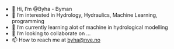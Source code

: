 - 👋 Hi, I’m @Byha - Byman
- 👀 I’m interested in Hydrology, Hydraulics, Machine Learning, programming
- 🌱 I’m currently learning alot of machine in hydrological modelling
- 💞️ I’m looking to collaborate on ...
- 📫 How to reach me at byha@nve.no

<!---
Byha/Byha is a ✨ special ✨ repository because its `README.md` (this file) appears on your GitHub profile.
You can click the Preview link to take a look at your changes.
--->
